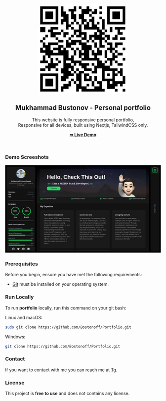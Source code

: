 <div align="center">
  
  <!-- ![GitHub repo size](https://img.shields.io/github/repo-size/osamajavaid/portfolio)
  ![GitHub stars](https://img.shields.io/github/stars/osamajavaid/portfolio?style=social)
  ![GitHub forks](https://img.shields.io/github/forks/osamajavaid/portfolio?style=social)
  [![Twitter Follow](https://img.shields.io/twitter/follow/iosamajavaid?style=social)](https://twitter.com/intent/follow?screen_name=iosamajavaid) -->

  <br />
  <br />
  
  <img src="./public/images/qrcode.jpg" />

  <h2 align="center">Mukhammad Bustonov - Personal portfolio</h2>

This website is fully responsive personal portfolio, <br />Responsive for all devices, built using Nextjs, TailwindCSS only.

<a href="https://bostonoff.vercel.app"><strong>➥ Live Demo</strong></a>

</div>

<br />

### Demo Screeshots

![Bustonov Portfolio Desktop Demo](./public/readme-images/portfolio.png "Desktop Demo")

### Prerequisites

Before you begin, ensure you have met the following requirements:

- [Git](https://git-scm.com/downloads "Download Git") must be installed on your operating system.

### Run Locally

To run **portfolio** locally, run this command on your git bash:

Linux and macOS:

```bash
sudo git clone https://github.com/Bostonoff/Portfolio.git
```

Windows:

```bash
git clone https://github.com/Bostonoff/Portfolio.git
```

### Contact

If you want to contact with me you can reach me at [Tg](https://t.me/melloalp).

### License

This project is **free to use** and does not contains any license.
